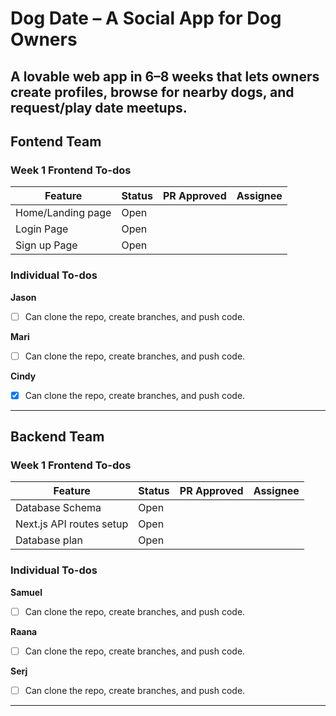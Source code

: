 # **Dog Date – A Social App for Dog Owners**  
A lovable web app in 6–8 weeks that lets owners create profiles, browse for nearby dogs, and request/play date meetups.  
---  
## Fontend Team  
### Week 1 Frontend To-dos  
| Feature             | Status  | PR Approved | Assignee |
|---------------------|---------|-------------|----------|
| Home/Landing page   | Open    |             |          |
| Login Page          | Open    |             |          |
| Sign up Page        | Open    |             |          |

### Individual To-dos
**Jason**  
- [ ] Can clone the repo, create branches, and push code.  

**Mari**  
- [ ] Can clone the repo, create branches, and push code.

**Cindy**  
- [x] Can clone the repo, create branches, and push code.

---  
## Backend Team   
### Week 1 Frontend To-dos  
| Feature                  | Status  | PR Approved | Assignee |
|--------------------------|---------|-------------|----------|
| Database Schema          | Open    |             |          |
| Next.js API routes setup | Open    |             |          |
| Database plan            | Open    |             |          |

### Individual To-dos  
**Samuel**
- [ ] Can clone the repo, create branches, and push code.  

**Raana**
- [ ] Can clone the repo, create branches, and push code.

**Serj**  
- [ ] Can clone the repo, create branches, and push code. 

--- 
